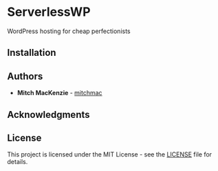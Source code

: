 # ServerlessWP
WordPress hosting for cheap perfectionists

## Installation

## Authors

* **Mitch MacKenzie**  - [mitchmac](https://github.com/mitchmac)

## Acknowledgments

## License

This project is licensed under the MIT License - see the [LICENSE](LICENSE) file for details.
